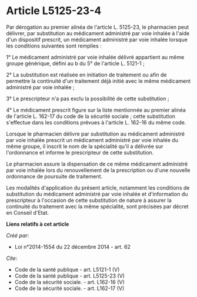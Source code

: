# Article L5125-23-4

Par dérogation au premier alinéa de l'article L. 5125-23, le pharmacien peut délivrer, par substitution au médicament
administré par voie inhalée à l'aide d'un dispositif prescrit, un médicament administré par voie inhalée lorsque les
conditions suivantes sont remplies : 

1° Le médicament administré par voie inhalée délivré appartient au même groupe générique, défini au b du 5° de l'article L.
5121-1 ; 

2° La substitution est réalisée en initiation de traitement ou afin de permettre la continuité d'un traitement déjà initié
avec le même médicament administré par voie inhalée ; 

3° Le prescripteur n'a pas exclu la possibilité de cette substitution ; 

4° Le médicament prescrit figure sur la liste mentionnée au premier alinéa de l'article L. 162-17 du code de la sécurité
sociale ; cette substitution s'effectue dans les conditions prévues à l'article L. 162-16 du même code. 

Lorsque le pharmacien délivre par substitution au médicament administré par voie inhalée prescrit un médicament administré
par voie inhalée du même groupe, il inscrit le nom de la spécialité qu'il a délivrée sur l'ordonnance et informe le
prescripteur de cette substitution. 

Le pharmacien assure la dispensation de ce même médicament administré par voie inhalée lors du renouvellement de la
prescription ou d'une nouvelle ordonnance de poursuite de traitement. 

Les modalités d'application du présent article, notamment les conditions de substitution du médicament administré par voie
inhalée et d'information du prescripteur à l'occasion de cette substitution de nature à assurer la continuité du traitement
avec la même spécialité, sont précisées par décret en Conseil d'Etat.

**Liens relatifs à cet article**

_Créé par_:

  - Loi n°2014-1554 du 22 décembre 2014 - art. 62

_Cite_:

  - Code de la santé publique - art. L5121-1 (V)
  - Code de la santé publique - art. L5125-23 (V)
  - Code de la sécurité sociale. - art. L162-16 (V)
  - Code de la sécurité sociale. - art. L162-17 (V)
